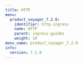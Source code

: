 ```yaml
---
title: HTTP
menu:
  product_voyager_7.2.0:
    identifier: http-ingress
    name: HTTP
    parent: ingress-guides
    weight: 10
menu_name: product_voyager_7.2.0
info:
  version: 7.2.0
---
```


